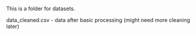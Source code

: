 This is a folder for datasets.

data_cleaned.csv - data after basic processing (might need more cleaning later)
